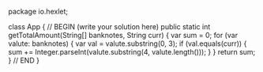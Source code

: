 package io.hexlet;

class App {
    // BEGIN (write your solution here)
    public static int getTotalAmount(String[] banknotes, String curr) {
        var sum = 0;
        for (var valute: banknotes) {
            var val = valute.substring(0, 3);
            if (val.equals(curr)) {
                sum += Integer.parseInt(valute.substring(4, valute.length()));
            }
        }
        return sum;
    }
    // END
}

